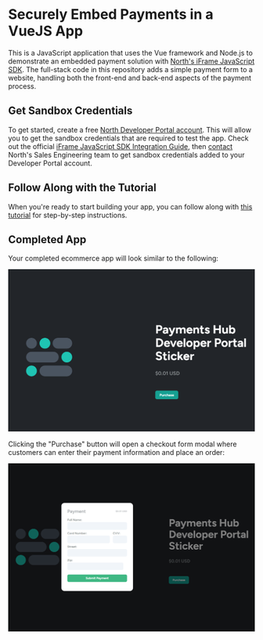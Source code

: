 # Securely Embed Payments in a VueJS App

This is a JavaScript application that uses the Vue framework and Node.js to demonstrate an embedded payment solution with [North's iFrame JavaScript SDK](https://developer.north.com/products/online/iframe-javascript-sdk). The full-stack code in this repository adds a simple payment form to a website, handling both the front-end and back-end aspects of the payment process.

## Get Sandbox Credentials

To get started, create a free [North Developer Portal account](https://developer.north.com/register). This will allow you to get the sandbox credentials that are required to test the app. Check out the official [iFrame JavaScript SDK Integration Guide](https://developer.north.com/products/online/iframe-javascript-sdk/integration-guide), then [contact](https://developer.north.com/contact) North's Sales Engineering team to get sandbox credentials added to your Developer Portal account.

## Follow Along with the Tutorial

When you're ready to start building your app, you can follow along with [this tutorial](https://developer.north.com/blog/embedded-payments-vue-app) for step-by-step instructions.

## Completed App

Your completed ecommerce app will look similar to the following:

![](/assets/payments-hub-vue-iframe-js-sdk.png)

Clicking the "Purchase" button will open a checkout form modal where customers can enter their payment information and place an order:

![](/assets/payments-hub-vue-iframe-js-sdk-checkout-form.png)
